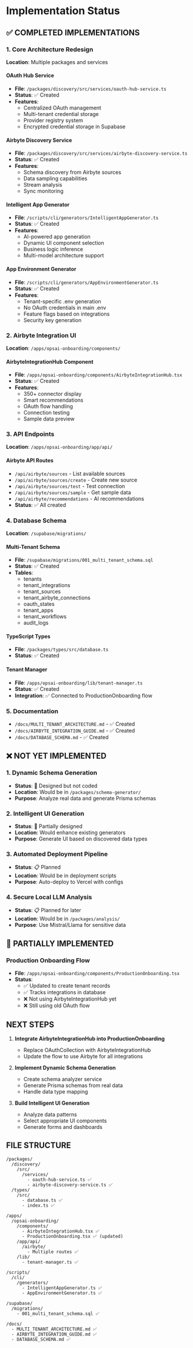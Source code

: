 # Implementation Status

## ✅ COMPLETED IMPLEMENTATIONS

### 1. Core Architecture Redesign
**Location**: Multiple packages and services

#### OAuth Hub Service
- **File**: `/packages/discovery/src/services/oauth-hub-service.ts`
- **Status**: ✅ Created
- **Features**:
  - Centralized OAuth management
  - Multi-tenant credential storage
  - Provider registry system
  - Encrypted credential storage in Supabase

#### Airbyte Discovery Service  
- **File**: `/packages/discovery/src/services/airbyte-discovery-service.ts`
- **Status**: ✅ Created
- **Features**:
  - Schema discovery from Airbyte sources
  - Data sampling capabilities
  - Stream analysis
  - Sync monitoring

#### Intelligent App Generator
- **File**: `/scripts/cli/generators/IntelligentAppGenerator.ts`
- **Status**: ✅ Created
- **Features**:
  - AI-powered app generation
  - Dynamic UI component selection
  - Business logic inference
  - Multi-model architecture support

#### App Environment Generator
- **File**: `/scripts/cli/generators/AppEnvironmentGenerator.ts`
- **Status**: ✅ Created
- **Features**:
  - Tenant-specific .env generation
  - No OAuth credentials in main .env
  - Feature flags based on integrations
  - Security key generation

### 2. Airbyte Integration UI
**Location**: `/apps/opsai-onboarding/components/`

#### AirbyteIntegrationHub Component
- **File**: `/apps/opsai-onboarding/components/AirbyteIntegrationHub.tsx`
- **Status**: ✅ Created
- **Features**:
  - 350+ connector display
  - Smart recommendations
  - OAuth flow handling
  - Connection testing
  - Sample data preview

### 3. API Endpoints
**Location**: `/apps/opsai-onboarding/app/api/`

#### Airbyte API Routes
- `/api/airbyte/sources` - List available sources
- `/api/airbyte/sources/create` - Create new source
- `/api/airbyte/sources/test` - Test connection
- `/api/airbyte/sources/sample` - Get sample data
- `/api/airbyte/recommendations` - AI recommendations
- **Status**: ✅ All created

### 4. Database Schema
**Location**: `/supabase/migrations/`

#### Multi-Tenant Schema
- **File**: `/supabase/migrations/001_multi_tenant_schema.sql`
- **Status**: ✅ Created
- **Tables**:
  - tenants
  - tenant_integrations
  - tenant_sources
  - tenant_airbyte_connections
  - oauth_states
  - tenant_apps
  - tenant_workflows
  - audit_logs

#### TypeScript Types
- **File**: `/packages/types/src/database.ts`
- **Status**: ✅ Created

#### Tenant Manager
- **File**: `/apps/opsai-onboarding/lib/tenant-manager.ts`
- **Status**: ✅ Created
- **Integration**: ✅ Connected to ProductionOnboarding flow

### 5. Documentation
- `/docs/MULTI_TENANT_ARCHITECTURE.md` - ✅ Created
- `/docs/AIRBYTE_INTEGRATION_GUIDE.md` - ✅ Created  
- `/docs/DATABASE_SCHEMA.md` - ✅ Created

## ❌ NOT YET IMPLEMENTED

### 1. Dynamic Schema Generation
- **Status**: 🔄 Designed but not coded
- **Location**: Would be in `/packages/schema-generator/`
- **Purpose**: Analyze real data and generate Prisma schemas

### 2. Intelligent UI Generation  
- **Status**: 🔄 Partially designed
- **Location**: Would enhance existing generators
- **Purpose**: Generate UI based on discovered data types

### 3. Automated Deployment Pipeline
- **Status**: 📋 Planned
- **Location**: Would be in deployment scripts
- **Purpose**: Auto-deploy to Vercel with configs

### 4. Secure Local LLM Analysis
- **Status**: 📋 Planned for later
- **Location**: Would be in `/packages/analysis/`
- **Purpose**: Use Mistral/Llama for sensitive data

## 🔄 PARTIALLY IMPLEMENTED

### Production Onboarding Flow
- **File**: `/apps/opsai-onboarding/components/ProductionOnboarding.tsx`
- **Status**: 
  - ✅ Updated to create tenant records
  - ✅ Tracks integrations in database
  - ❌ Not using AirbyteIntegrationHub yet
  - ❌ Still using old OAuth flow

## NEXT STEPS

1. **Integrate AirbyteIntegrationHub into ProductionOnboarding**
   - Replace OAuthCollection with AirbyteIntegrationHub
   - Update the flow to use Airbyte for all integrations

2. **Implement Dynamic Schema Generation**
   - Create schema analyzer service
   - Generate Prisma schemas from real data
   - Handle data type mapping

3. **Build Intelligent UI Generation**
   - Analyze data patterns
   - Select appropriate UI components
   - Generate forms and dashboards

## FILE STRUCTURE
```
/packages/
  /discovery/
    /src/
      /services/
        - oauth-hub-service.ts ✅
        - airbyte-discovery-service.ts ✅
  /types/
    /src/
      - database.ts ✅
      - index.ts ✅

/apps/
  /opsai-onboarding/
    /components/
      - AirbyteIntegrationHub.tsx ✅
      - ProductionOnboarding.tsx ✅ (updated)
    /app/api/
      /airbyte/
        - Multiple routes ✅
    /lib/
      - tenant-manager.ts ✅

/scripts/
  /cli/
    /generators/
      - IntelligentAppGenerator.ts ✅
      - AppEnvironmentGenerator.ts ✅

/supabase/
  /migrations/
    - 001_multi_tenant_schema.sql ✅

/docs/
  - MULTI_TENANT_ARCHITECTURE.md ✅
  - AIRBYTE_INTEGRATION_GUIDE.md ✅
  - DATABASE_SCHEMA.md ✅
```